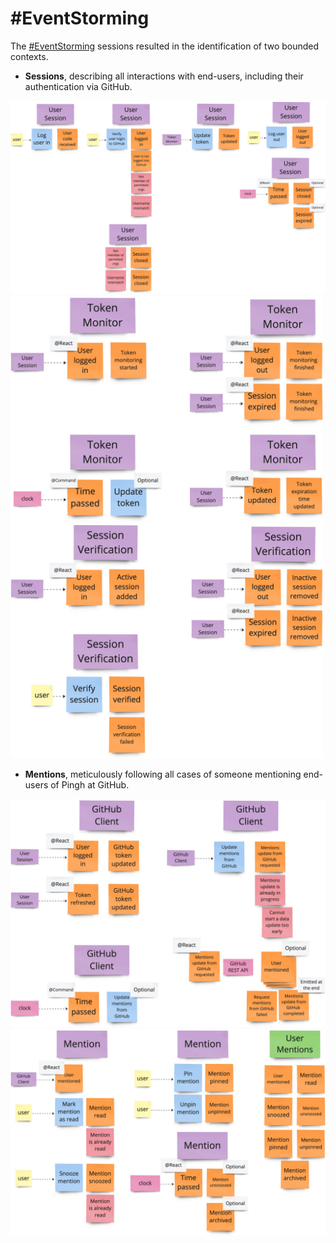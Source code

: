 # #EventStorming

The [#EventStorming](https://www.eventstorming.com/) sessions resulted 
in the identification of two bounded contexts.

- **Sessions**, describing all interactions with end-users, 
  including their authentication via GitHub.

<img src="./img/event-storming/sessions-bc-1.jpg" width="900px" alt="Sessions bounded context 1">
<br>
<img src="./img/event-storming/sessions-bc-2.jpg" width="500px" alt="Sessions bounded context 2">
<br>
<img src="./img/event-storming/sessions-bc-3.jpg" width="500px" alt="Sessions bounded context 3">

- **Mentions**, meticulously following all cases of someone mentioning end-users 
  of Pingh at GitHub.

<img src="./img/event-storming/mentions-bc-1.jpg" width="700px" alt="Mentions bounded context 1">
<br>
<img src="./img/event-storming/mentions-bc-2.jpg" width="700px" alt="Mentions bounded context 2">
